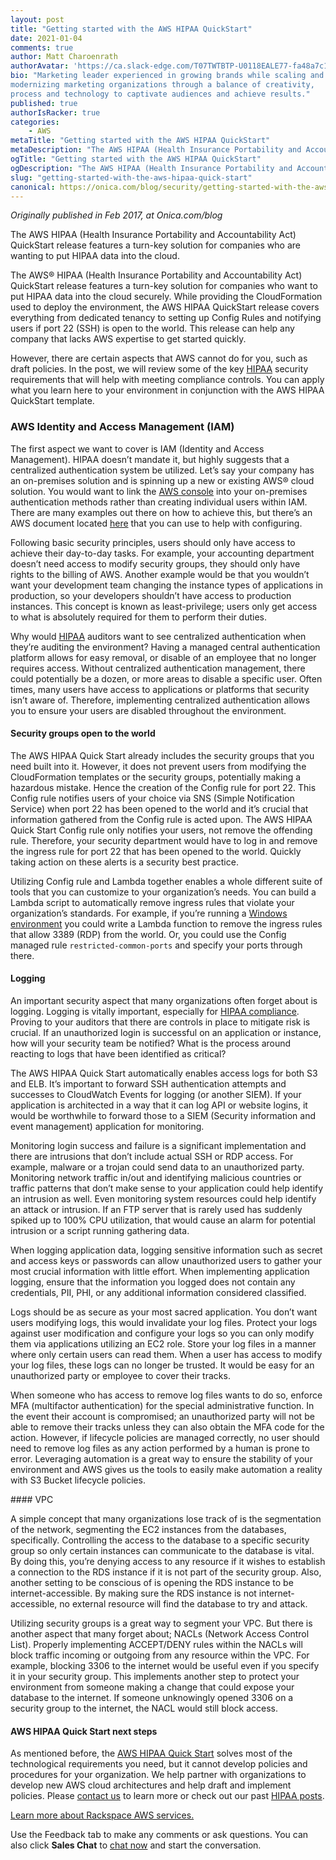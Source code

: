 ```yaml
---
layout: post
title: "Getting started with the AWS HIPAA QuickStart"
date: 2021-01-04
comments: true
author: Matt Charoenrath
authorAvatar: 'https://ca.slack-edge.com/T07TWTBTP-U0118EALE77-fa48a7c11b02-72'
bio: "Marketing leader experienced in growing brands while scaling and 
modernizing marketing organizations through a balance of creativity, 
process and technology to captivate audiences and achieve results."
published: true
authorIsRacker: true
categories:
    - AWS
metaTitle: "Getting started with the AWS HIPAA QuickStart"
metaDescription: "The AWS HIPAA (Health Insurance Portability and Accountability Act) QuickStart release features a turn-key solution for companies who are wanting to put HIPAA data into the cloud, securely."
ogTitle: "Getting started with the AWS HIPAA QuickStart"
ogDescription: "The AWS HIPAA (Health Insurance Portability and Accountability Act) QuickStart release features a turn-key solution for companies who are wanting to put HIPAA data into the cloud, securely."
slug: "getting-started-with-the-aws-hipaa-quick-start"
canonical: https://onica.com/blog/security/getting-started-with-the-aws-hipaa-quick-start/
---
```


*Originally published in Feb 2017, at Onica.com/blog*

The AWS HIPAA (Health Insurance Portability and Accountability Act) QuickStart release 
features a turn-key solution for companies who are wanting to put HIPAA data into the cloud. 

<!--more-->

The AWS&reg; HIPAA (Health Insurance Portability and Accountability Act) QuickStart release 
features a turn-key solution for companies who want to put HIPAA data into the cloud securely. 
While providing the CloudFormation used to deploy the environment, the AWS HIPAA QuickStart 
release covers everything from dedicated tenancy to setting up Config Rules and notifying users 
if port 22 (SSH) is open to the world. This release can help any company that lacks AWS 
expertise to get started quickly.

However, there are certain aspects that AWS cannot do for you, such as draft policies. 
In the post, we will review some of the key [HIPAA](https://onica.com/amazon-web-services/hipaa-compliant-aws-solutions/) security requirements that will help with meeting compliance 
controls. You can apply what you learn here to your environment in conjunction with the 
AWS HIPAA QuickStart template.

### AWS Identity and Access Management (IAM)

The first aspect we want to cover is IAM (Identity and Access Management). HIPAA doesn’t 
mandate it, but highly suggests that a centralized authentication system be utilized. 
Let’s say your company has an on-premises solution and is spinning up a new or existing 
AWS&reg; cloud solution. You would want to link the [AWS console](https://onica.com/amazon-web-services/) into your on-premises authentication methods rather than creating individual users within IAM. 
There are many examples out there on how to achieve this, but there’s an AWS document 
located [here](https://docs.aws.amazon.com/directoryservice/latest/admin-guide/cloud_prereq.html) that you can use to help with configuring.

Following basic security principles, users should only have access to achieve their day-to-day tasks. 
For example, your accounting department doesn’t need access to modify security groups, they should only have rights to the billing of AWS. Another example would be that you wouldn’t want your development team 
changing the instance types of applications in production, so your developers shouldn’t have access 
to production instances. This concept is known as least-privilege; users only get access to what is 
absolutely required for them to perform their duties.

Why would [HIPAA](https://onica.com/amazon-web-services/hipaa-compliant-aws-solutions/) auditors 
want to see centralized authentication when they’re auditing the environment? Having a managed 
central authentication platform allows for easy removal, or disable of an employee that no longer 
requires access. Without centralized authentication management, there could potentially be a dozen, 
or more areas to disable a specific user. Often times, many users have access to applications or 
platforms that security isn’t aware of. Therefore, implementing centralized authentication allows you 
to ensure your users are disabled throughout the environment.

#### Security groups open to the world

The AWS HIPAA Quick Start already includes the security groups that you need built into it. However, 
it does not prevent users from modifying the CloudFormation templates or the security groups, 
potentially making a hazardous mistake. Hence the creation of the Config rule for port 22. 
This Config rule notifies users of your choice via SNS (Simple Notification Service) when port 22 
has been opened to the world and it’s crucial that information gathered from the Config rule is acted upon. 
The AWS HIPAA Quick Start Config rule only notifies your users, not remove the offending rule. 
Therefore, your security department would have to log in and remove the ingress rule for port 22 
that has been opened to the world. Quickly taking action on these alerts is a security best practice.

Utilizing Config rule and Lambda together enables a whole different suite of tools that you can 
customize to your organization’s needs. You can build a Lambda script to automatically remove 
ingress rules that violate your organization’s standards. For example, if you’re running a [Windows environment](https://onica.com/blog/whitepaper-automating-windows-workloads-aws/) you could write a Lambda function to remove the ingress rules that allow 3389 (RDP) from the world. Or, you could use the Config managed rule `restricted-common-ports` and specify your ports through there.

#### Logging

An important security aspect that many organizations often forget about is logging. Logging is vitally important, especially for [HIPAA compliance](https://onica.com/amazon-web-services/hipaa-compliant-aws-solutions/). Proving to your auditors that there are controls in place to mitigate risk is crucial. If an unauthorized login is successful on an application or instance, how will your security team be notified? 
What is the process around reacting to logs that have been identified as critical?

The AWS HIPAA Quick Start automatically enables access logs for both S3 and ELB. It’s important to forward SSH authentication attempts and successes to CloudWatch Events for logging (or another SIEM). If your application is architected in a way that it can log API or website logins, it would be worthwhile to forward those to a SIEM (Security information and event management) application for monitoring.

Monitoring login success and failure is a significant implementation and there are intrusions that don’t include actual SSH or RDP access. For example, malware or a trojan could send data to an unauthorized party. 
Monitoring network traffic in/out and identifying malicious countries or traffic patterns that don’t make sense to your application could help identify an intrusion as well. Even monitoring system resources could help identify an attack or intrusion. If an FTP server that is rarely used has suddenly spiked up to 100% CPU utilization, that would cause an alarm for potential intrusion or a script running gathering data.

When logging application data, logging sensitive information such as secret and access keys or passwords 
can allow unauthorized users to gather your most crucial information with little effort. When implementing application logging, ensure that the information you logged does not contain any credentials, PII, PHI, or any additional information considered classified.

Logs should be as secure as your most sacred application. You don’t want users modifying logs, this would invalidate your log files. Protect your logs against user modification and configure your logs so you can only modify them via applications utilizing an EC2 role. Store your log files in a manner where only certain users can read them. When a user has access to modify your log files, these logs can no longer be trusted. It would be easy for an unauthorized party or employee to cover their tracks.

When someone who has access to remove log files wants to do so, enforce MFA (multifactor authentication) for the special administrative function. In the event their account is compromised; an unauthorized party will not be able to remove their tracks unless they can also obtain the MFA code for the action. However, if lifecycle policies are managed correctly, no user should need to remove log files as any action performed by a human is prone to error. Leveraging automation is a great way to ensure the stability of your environment and AWS gives us the tools to easily make automation a reality with S3 Bucket lifecycle policies.

#### VPC

A simple concept that many organizations lose track of is the segmentation of the network, segmenting the EC2 instances from the databases, specifically. Controlling the access to the database to a specific security group so only certain instances can communicate to the database is vital. By doing this, you’re denying access to any resource if it wishes to establish a connection to the RDS instance if it is not part of the security group. Also, another setting to be conscious of is opening the RDS instance to be internet-accessible. By making sure the RDS instance is not internet-accessible, no external resource will find the database to try and attack.

Utilizing security groups is a great way to segment your VPC. But there is another aspect that many forget about; NACLs (Network Access Control List). Properly implementing ACCEPT/DENY rules within the NACLs will block traffic incoming or outgoing from any resource within the VPC. For example, blocking 3306 to the internet would be useful even if you specify it in your security group. This implements another step to protect your environment from someone making a change that could expose your database to the internet. If someone unknowingly opened 3306 on a security group to the internet, the NACL would still block access.

#### AWS HIPAA Quick Start next steps

As mentioned before, the [AWS HIPAA Quick Start](https://onica.com/amazon-web-services/hipaa-compliant-aws-solutions/) solves most of the technological requirements you need, but it cannot develop policies and procedures for your organization. We help partner with organizations to develop new AWS cloud architectures and help draft and implement policies. Please [contact us](https://onica.com/contact/) to learn more or check out our past [HIPAA posts](https://onica.com/?s=hipaa).

<a class="cta blue" id="cta" href="https://www.rackspace.com/cloud/aws">Learn more about Rackspace AWS services.</a>

Use the Feedback tab to make any comments or ask questions. You can also click
**Sales Chat** to [chat now](https://www.rackspace.com/) and start the conversation.
